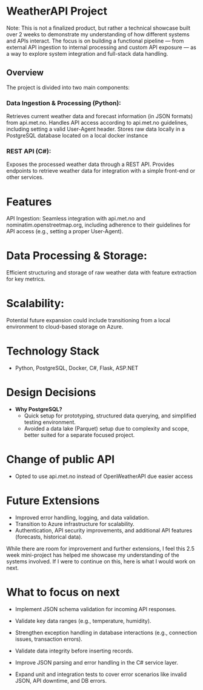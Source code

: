 # WeatherAPI Project
Note: This is not a finalized product, but rather a technical showcase built over 2 weeks to demonstrate my understanding of how different systems and APIs interact. The focus is on building a functional pipeline — from external API ingestion to internal processing and custom API exposure — as a way to explore system integration and full-stack data handling.

## Overview
The project is divided into two main components:

### Data Ingestion & Processing (Python):
Retrieves current weather data and forecast information (in JSON formats) from api.met.no.
Handles API access according to api.met.no guidelines, including setting a valid User-Agent header.
Stores raw data locally in a PostgreSQL database located on a local docker instance


### REST API (C#):
Exposes the processed weather data through a REST API.
Provides endpoints to retrieve weather data for integration with a simple front-end or other services.

# Features
API Ingestion:
Seamless integration with api.met.no and nominatim.openstreetmap.org, including adherence to their guidelines for API access (e.g., setting a proper User-Agent).

# Data Processing & Storage:
Efficient structuring and storage of raw weather data with feature extraction for key metrics.

# Scalability:
Potential future expansion could include transitioning from a local environment to cloud-based storage on Azure.


# Technology Stack
- Python, PostgreSQL, Docker, C#, Flask, ASP.NET

# Design Decisions
- **Why PostgreSQL?**
  - Quick setup for prototyping, structured data querying, and simplified testing environment.
  - Avoided a data lake (Parquet) setup due to complexity and scope, better suited for a separate focused project.

# Change of public API
- Opted to use api.met.no instead of OpenWeatherAPI due easier access

# Future Extensions
- Improved error handling, logging, and data validation.
- Transition to Azure infrastructure for scalability.
- Authentication, API security improvements, and additional API features (forecasts, historical data).

While there are room for improvement and further extensions, I feel this 2.5 week mini-project has helped me showcase my understanding of the systems involved. If I were to continue on this, here is what I would work on next.

# What to focus on next

- Implement JSON schema validation for incoming API responses.
- Validate key data ranges (e.g., temperature, humidity).

- Strengthen exception handling in database interactions (e.g., connection issues, transaction errors).
- Validate data integrity before inserting records.

- Improve JSON parsing and error handling in the C# service layer.
- Expand unit and integration tests to cover error scenarios like invalid JSON, API downtime, and DB errors.
